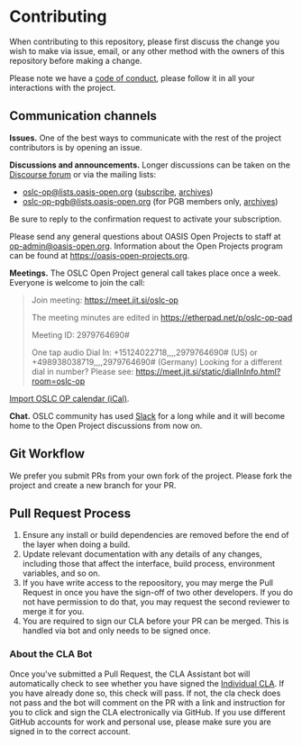 # Contributing

When contributing to this repository, please first discuss the change you wish to make via issue, email, or any other method with the owners of this repository before making a change.

Please note we have a [code of conduct](/CODE_OF_CONDUCT.md), please follow it in all your interactions with the project.

## Communication channels

**Issues.** One of the best ways to communicate with the rest of the project contributors is by opening an issue.

**Discussions and announcements.** Longer discussions can be taken on the [Discourse forum](https://forum.open-services.net/c/oslc-op) or via the mailing lists:

- oslc-op@lists.oasis-open.org ([subscribe](mailto:oslc-op-subscribe@lists.oasis-open.org), [archives](http://lists.oasis-open.org/archives/oslc-op))
- oslc-op-pgb@lists.oasis-open.org (for PGB members only, [archives](http://lists.oasis-open.org/archives/oslc-op-pgb))

Be sure to reply to the confirmation request to activate your subscription.

Please send any general questions about OASIS Open Projects to staff at op-admin@oasis-open.org. Information about the Open Projects program can be found at https://oasis-open-projects.org.

**Meetings.** The OSLC Open Project general call takes place once a week. Everyone is welcome to join the call:

> Join meeting: https://meet.jit.si/oslc-op
>
> The meeting minutes are edited in https://etherpad.net/p/oslc-op-pad
>
> Meeting ID: 2979764690#
>
> One tap audio Dial In: +15124022718,,,,2979764690# (US) or +498938038719,,,,2979764690# (Germany)
> Looking for a different dial in number? Please see: https://meet.jit.si/static/dialInInfo.html?room=oslc-op

[Import OSLC OP calendar (iCal)](https://calendar.google.com/calendar/ical/402ele94dt2vc494bg9a5a422s%40group.calendar.google.com/public/basic.ics).

**Chat.** OSLC community has used [Slack](https://oslc-op.slack.com) for a long while and it will become home to the Open Project discussions from now on.

## Git Workflow

We prefer you submit PRs from your own fork of the project. Please fork the project and create a new branch for your PR.

## Pull Request Process

1. Ensure any install or build dependencies are removed before the end of the layer when doing a
   build.
2. Update relevant documentation with any details of any changes, including those that affect the interface, build process, environment variables, and so on.
3. If you have write access to the repoository, you may merge the Pull Request in once you have the sign-off of two other developers. If you do not have permission to do that, you may request the second reviewer to merge it for you.
4. You are required to sign our CLA before your PR can be merged. This is handled via bot and only needs to be signed once.

### About the CLA Bot
Once you've submitted a Pull Request, the CLA Assistant bot will automatically check to see whether you have signed the [Individual CLA](https://github.com/oasis-open-projects/documentation/blob/master/policy/clas-and-special-covenant.md). If you have already done so, this check will pass. If not, the cla check does not pass and the bot will comment on the PR with a link and instruction for you to click and sign the CLA electronically via GitHub. If you use different GitHub accounts for work and personal use, please make sure you are signed in to the correct account.

